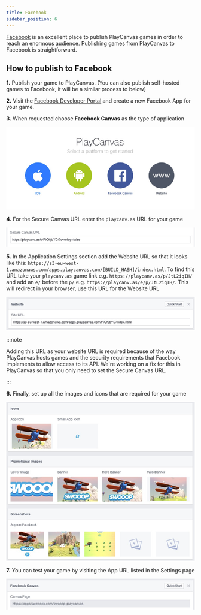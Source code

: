 ```yaml
---
title: Facebook
sidebar_position: 6
---
```


[Facebook][1] is an excellent place to publish PlayCanvas games in order to reach an enormous audience. Publishing games from PlayCanvas to Facebook is straightforward.

## How to publish to Facebook

**1.** Publish your game to PlayCanvas. (You can also publish self-hosted games to Facebook, it will be a similar process to below)

**2.** Visit the [Facebook Developer Portal][2] and create a new Facebook App for your game.

**3.** When requested choose **Facebook Canvas** as the type of application

![Facebook Canvas](/img/user-manual/editor/publishing/web/facebook/choose-platform.jpg)

**4.** For the Secure Canvas URL enter the `playcanv.as` URL for your game

![Secure Canvas](/img/user-manual/editor/publishing/web/facebook/secure-canvas-url.jpg)

**5.** In the Application Settings section add the Website URL so that it looks like this: `https://s3-eu-west-1.amazonaws.com/apps.playcanvas.com/[BUILD_HASH]/index.html`. To find this URL take your `playcanv.as` game link e.g. `https://playcanv.as/p/JtL2iqIH/` and add an `e/` before the `p/` e.g. `https://playcanv.as/e/p/JtL2iqIH/`. This will redirect in your browser, use this URL for the Website URL

![Website URL](/img/user-manual/editor/publishing/web/facebook/website-url.jpg)

:::note

Adding this URL as your website URL is required because of the way PlayCanvas hosts games and the security requirements that Facebook implements to allow access to its API. We're working on a fix for this in PlayCanvas so that you only need to set the Secure Canvas URL.

:::

**6.** Finally, set up all the images and icons that are required for your game

![Images](/img/user-manual/editor/publishing/web/facebook/icons.jpg)

**7.** You can test your game by visiting the App URL listed in the Settings page

![App URL](/img/user-manual/editor/publishing/web/facebook/app-url.jpg)

[1]: https://facebook.com
[2]: https://developers.facebook.com/
